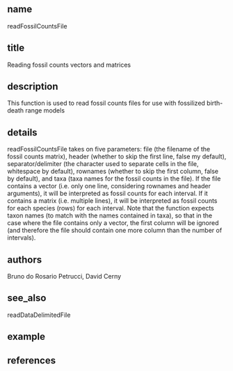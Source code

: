 ## name
readFossilCountsFile
## title
Reading fossil counts vectors and matrices
## description
This function is used to read fossil counts files for use with fossilized birth-death range models
## details
readFossilCountsFile takes on five parameters: file (the filename of the fossil counts matrix), header (whether to skip the first line, false my default), separator/delimiter (the character used to separate cells in the file, whitespace by default), rownames (whether to skip the first column, false by default), and taxa (taxa names for the fossil counts in the file). If the file contains a vector (i.e. only one line, considering rownames and header arguments), it will be interpreted as fossil counts for each interval. If it contains a matrix (i.e. multiple lines), it will be interpreted as fossil counts for each species (rows) for each interval. Note that the function expects taxon names (to match with the names contained in taxa), so that in the case where the file contains only a vector, the first column will be ignored (and therefore the file should contain one more column than the number of intervals).
## authors
Bruno do Rosario Petrucci, David Cerny
## see_also
readDataDelimitedFile
## example
## references
